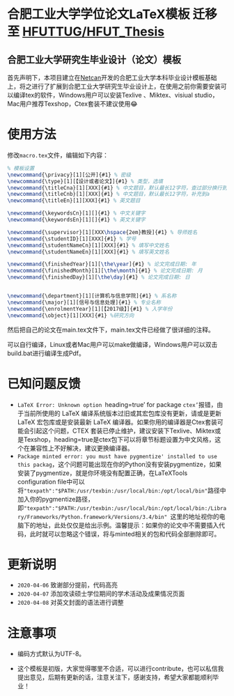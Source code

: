 # 合肥工业大学学位论文LaTeX模板 迁移至 [HFUTTUG/HFUT_Thesis](https://github.com/HFUTTUG/HFUT_Thesis)

## 合肥工业大学研究生毕业设计（论文）模板
首先声明下，本项目建立在[Netcan](https://github.com/netcan/HFUT_Thesis)开发的合肥工业大学本科毕业设计模板基础上，将之进行了扩展到合肥工业大学研究生毕业设计上，在使用之前你需要安装可以编译tex的软件，Windows用户可以安装Texlive 、Miktex、visiual studio，Mac用户推荐Texshop，Ctex套装不建议使用😂

# 使用方法

修改`macro.tex`文件，编辑如下内容：

```latex
% 模板设置
\newcommand{\privacy}[1][公开]{#1} % 密级
\newcommand{\type}[1][【设计或者论文】]{#1} % 类型，选填
\newcommand{\titleCna}[1][XXX]{#1} % 中文题目，默认最长12字符，查过部分换行到\titleCnb，我感觉大部分同学的题目长度都是超过12个字符，所以这部分我分为a，b两部分
\newcommand{\titleCnb}[1][XXX]{#1} % 中文题目，默认最长12字符，补充到a
\newcommand{\titleEn}[1][XXX]{#1} % 英文题目

\newcommand{\keywordsCn}[1][]{#1} % 中文关键字
\newcommand{\keywordsEn}[1][]{#1} % 英文关键字

\newcommand{\supervisor}[1][XXX\hspace{2em}教授]{#1} % 导师姓名
\newcommand{\studentID}[1][XXX]{#1} % 学号
\newcommand{\studentNameCn}[1][XXX]{#1} % 填写中文姓名
\newcommand{\studentNameEn}[1][XXX]{#1} % 填写英文姓名

\newcommand{\finishedYear}[1][\the\year]{#1} % 论文完成日期: 年
\newcommand{\finishedMonth}[1][\the\month]{#1} % 论文完成日期: 月
\newcommand{\finishedDay}[1][\the\day]{#1} % 论文完成日期: 日


\newcommand{\department}[1][计算机与信息学院]{#1} % 系名称
\newcommand{\major}[1][信号与信息处理]{#1} % 专业名称
\newcommand{\enrolmentYear}[1][【2017级】]{#1} % 入学年份
\newcommand{\object}[1][XXX]{#1} %研究方向
```

然后把自己的论文在main.tex文件下，main.tex文件已经做了很详细的注释。

可以自行编译，Linux或者Mac用户可以make做编译，Windows用户可以双击build.bat进行编译生成Pdf。

# 已知问题反馈

- `LaTeX Error: Unknown option `heading=true’ for package `ctex’`报错，由于当前所使用的 LaTeX 编译系统版本过旧或其宏包库没有更新，请或是更新 LaTeX 宏包库或是安装最新 LaTeX 编译器。如果你用的编译器是Ctex套装可能会引起这个问题，CTEX 套装已停止维护，建议安装下Texlive、Miktex或是Texshop，heading=true是ctex包下可以将章节标题设置为中文风格，这个在兼容性上不好解决，建议更换编译器。
- `Package minted error: you must have pygmentize' installed to use this packag`，这个问题可能出现在你的Python没有安装pygmentize，如果安装了pygmentize，就是你环境没有配置正确，在LaTeXTools configuration file中可以将`"texpath":"$PATH:/usr/texbin:/usr/local/bin:/opt/local/bin"`路径中加入你的pygmentize路径，即`"texpath":"$PATH:/usr/texbin:/usr/local/bin:/opt/local/bin:/Library/Frameworks/Python.framework/Versions/3.4/bin" `这里的地址视你的电脑下的地址，此处仅仅是给出示例。温馨提示：如果你的论文中不需要插入代码，此时就可以忽略这个错误，将与minted相关的包和代码全部删除即可。

# 更新说明

- `2020-04-06`  致谢部分提前，代码高亮
- `2020-04-07`  添加攻读硕士学位期间的学术活动及成果情况页面
- `2020-04-08`  对英文封面的语法进行调整

# 注意事项

- 编码方式默认为UTF-8。

- 这个模板是初版，大家觉得哪里不合适，可以进行contribute，也可以私信我提出意见，后期有更新的话，注意关注下，感谢支持，希望大家都能顺利毕业！
